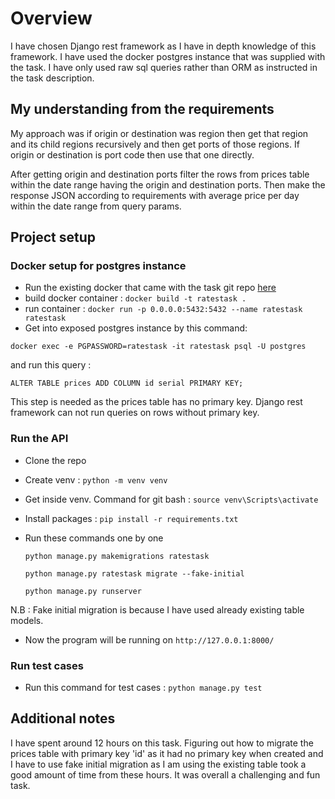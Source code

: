 # Overview

I have chosen Django rest framework as I have in depth knowledge of this framework. I have used the docker postgres instance that was supplied with the task. I have only used raw sql queries rather than ORM as instructed in the task description.

## My understanding from the requirements
My approach was if origin or destination was region then get that region and its child regions recursively and then get ports of those regions. If origin or destination is port code then use that one directly.

After getting origin and destination ports filter the rows from prices table within the date range having the origin and destination ports. Then make the response JSON according to requirements with average price per day within the date range from query params.

## Project setup

### Docker setup for postgres instance

* Run the existing docker that came with the task git repo [here](https://github.com/xeneta/ratestask)
* build docker container : ```docker build -t ratestask .```
* run container : ```docker run -p 0.0.0.0:5432:5432 --name ratestask ratestask```
* Get into exposed postgres instance by this command:

```docker exec -e PGPASSWORD=ratestask -it ratestask psql -U postgres```

 and run this query : 

```ALTER TABLE prices ADD COLUMN id serial PRIMARY KEY;```
	
This step is needed as the prices table has no primary key. Django rest framework can not run queries on rows without primary key.


### Run the API
* Clone the repo
* Create venv : ```python -m venv venv```
* Get inside venv. Command for git bash : ```source venv\Scripts\activate```
* Install packages : ```pip install -r requirements.txt```
* Run these commands one by one

    ```python manage.py makemigrations ratestask```

    ```python manage.py ratestask migrate --fake-initial```

    ```python manage.py runserver```

N.B : Fake initial migration is because I have used already existing table models.

* Now the program will be running on ```http://127.0.0.1:8000/```

### Run test cases
* Run this command for test cases : ``` python manage.py test ```
## Additional notes

I have spent around 12 hours on this task. Figuring out how to migrate the prices table with primary key 'id' as it had no primary key when created and I have to use fake initial migration as I am using the existing table took a good amount of time from these hours. It was overall a challenging and fun task. 

